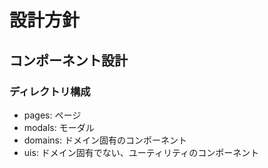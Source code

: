 # 設計方針

## コンポーネント設計

### ディレクトリ構成

- pages: ページ
- modals: モーダル
- domains: ドメイン固有のコンポーネント
- uis: ドメイン固有でない、ユーティリティのコンポーネント
